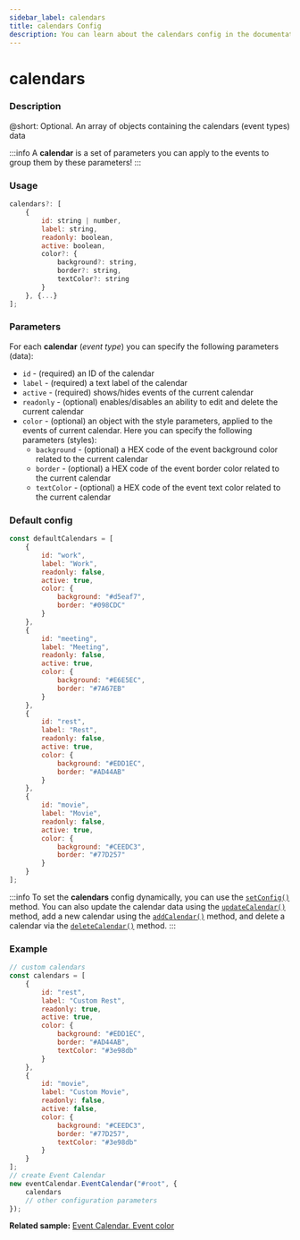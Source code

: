 ```yaml
---
sidebar_label: calendars
title: calendars Config
description: You can learn about the calendars config in the documentation of the DHTMLX JavaScript Event Calendar library. Browse developer guides and API reference, try out code examples and live demos, and download a free 30-day evaluation version of DHTMLX Event Calendar.
---
```


# calendars

### Description

@short: Optional. An array of objects containing the calendars (event types) data

:::info
A **calendar** is a set of parameters you can apply to the events to group them by these parameters!
:::

### Usage

~~~jsx {}
calendars?: [
	{ 
		id: string | number,
		label: string,
		readonly: boolean,
		active: boolean,
		color?: {
			background?: string, 
			border?: string,
			textColor?: string
		}
	}, {...}
];
~~~

### Parameters

For each **calendar** (*event type*) you can specify the following parameters (data):

- `id` - (required) an ID of the calendar
- `label` - (required) a text label of the calendar
- `active` - (required) shows/hides events of the current calendar
- `readonly` - (optional) enables/disables an ability to edit and delete the current calendar
- `color` - (optional) an object with the style parameters, applied to the events of current calendar. Here you can specify the following parameters (styles):
	- `background` - (optional) a HEX code of the event background color related to the current calendar
	- `border` - (optional) a HEX code of the event border color related to the current calendar
	- `textColor` - (optional) a HEX code of the event text color related to the current calendar

### Default config

~~~jsx {}
const defaultCalendars = [
	{
		id: "work",
		label: "Work",
		readonly: false,
		active: true,
		color: {
			background: "#d5eaf7",
			border: "#098CDC"
		}
	},
	{
		id: "meeting",
		label: "Meeting",
		readonly: false,
		active: true,
		color: {
			background: "#E6E5EC",
			border: "#7A67EB"
		}
	},
	{
		id: "rest",
		label: "Rest",
		readonly: false,
		active: true,
		color: {
			background: "#EDD1EC",
			border: "#AD44AB"
		}
	},
	{
		id: "movie",
		label: "Movie",
		readonly: false,
		active: true,
		color: {
			background: "#CEEDC3",
			border: "#77D257"
		}
	}
];
~~~

:::info
To set the **calendars** config dynamically, you can use the 
[`setConfig()`](api/methods/js_eventcalendar_setconfig_method.md) method. You can also update the calendar data using the [`updateCalendar()`](api/methods/js_eventcalendar_updatecalendar_method.md) method, add a new calendar using the [`addCalendar()`](api/methods/js_eventcalendar_addcalendar_method.md) method, and delete a calendar via the [`deleteCalendar()`](api/methods/js_eventcalendar_deletecalendar_method.md) method.
:::

### Example

~~~jsx {2-25,28}
// custom calendars
const calendars = [
    {
		id: "rest",
		label: "Custom Rest",
		readonly: true,
		active: true,
		color: {
			background: "#EDD1EC",
			border: "#AD44AB",
            textColor: "#3e98db"
		}
	},
	{
		id: "movie",
		label: "Custom Movie",
		readonly: false,
		active: false,
		color: {
			background: "#CEEDC3",
			border: "#77D257",
            textColor: "#3e98db"
		}
	}
];
// create Event Calendar
new eventCalendar.EventCalendar("#root", {
    calendars
	// other configuration parameters
});
~~~

**Related sample:** [Event Calendar. Event color](https://snippet.dhtmlx.com/qw45r367)
